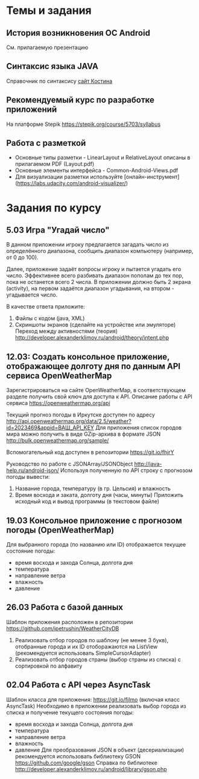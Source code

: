# Темы и задания

## История возникновения ОС Android
См. прилагаемую презентацию

## Синтаксис языка JAVA
Справочник по синтаксису [сайт Костина](https://kostin.ws/java/)

## Рекомендуемый курс по разработке приложений
На платформе Stepik https://stepik.org/course/5703/syllabus 

## Работа с разметкой 
* Основные типы разметки - LinearLayout и RelativeLayout описаны в прилагаемом PDF (Layout.pdf)
* Основные элементы интерфейса - Common-Android-Views.pdf
* Для визуализации разметки используйте [онлайн-инструмент] (https://labs.udacity.com/android-visualizer/)

# Задания по курсу

## 5.03 Игра "Угадай число"

В данном приложении игроку предлагается загадать число из определённого диапазона, сообщить диапазон компьютеру (например, от 0 до 100). 

Далее, приложение задаёт вопросы игроку и пытается угадать его число. Эффективнее всего разбивать диапазон пополам до тех пор, пока не останется всего 2 числа. 
В приложении должно быть 2 экрана (activity), на первом задаётся диапазон угадывания, на втором - угадывается число. 

В качестве ответа приложите: 
1) Файлы с кодом (java, XML) 
2) Скриншоты экранов (сделайте на устройстве или эмуляторе)
Переход между активностями (теория) http://developer.alexanderklimov.ru/android/theory/intent.php

## 12.03: Создать консольное приложение, отображающее долготу дня по данным API сервиса OpenWeatherMap
Зарегистрироваться на сайте OpenWeatherMap, в соответствующем разделе получить свой ключ для доступа к API. Описание работы с API сервиса https://openweathermap.org/api

Текущий прогноз погоды в Иркутске доступен по адресу http://api.openweathermap.org/data/2.5/weather?id=2023469&appid=ВАШ_API_KEY
Для приложения список городов мира можно получить в виде GZip-архива в формате JSON http://bulk.openweathermap.org/sample/

Вспомогательный код доступен в репозитории https://git.io/fhjrY

Руководство по работе с JSONArray/JSONObject http://java-help.ru/android-json/
Используя полученную по API строку с прогнозом погоды вывести:
1) Название города, температуру (в гр. Цельсия) и влажность
2) Время восхода и заката, долготу дня (часы, минуты)
Приложить исходный код и вывод программы (в текстовом файле)

## 19.03 Консольное приложение с прогнозом погоды (OpenWeatherMap)
Для выбранного города (по названию или ID) отображается текущее состояние погоды: 
* время восхода и захода Солнца, долгота дня
* температура
* направление ветра
* влажность
* давление

## 26.03 Работа с базой данных 
Шаблон приложения расположен в репозитории https://github.com/ipetrushin/WeatherCityDB
1) Реализовать отбор городов по шаблону (не менее 3 букв), отобранные города и их ID отоборажаются на ListView (рекомендуется использовать SimpleCursorAdapter)
2) Реализовать отбор городов страны (выбор страны из списка) с сортировкой по алфавиту

## 02.04 Работа с API через AsyncTask
Шаблон класса для приложения: https://git.io/fjImo (включая класс AsyncTask)
Необходимо в приложении реализовать выбор города из списка и получение текущего состояния погоды: 
* время восхода и захода Солнца, долгота дня
* температура
* направление ветра
* влажность
* давление
Для преобразования JSON в объект (десериализации) рекомендуется использовать библиотеку GSON https://github.com/google/gson
Справка по библиотеке http://developer.alexanderklimov.ru/android/library/gson.php



